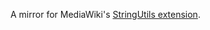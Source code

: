 A mirror for MediaWiki's [StringUtils extension](http://www.mediawiki.org/wiki/Extension:StringUtils).

